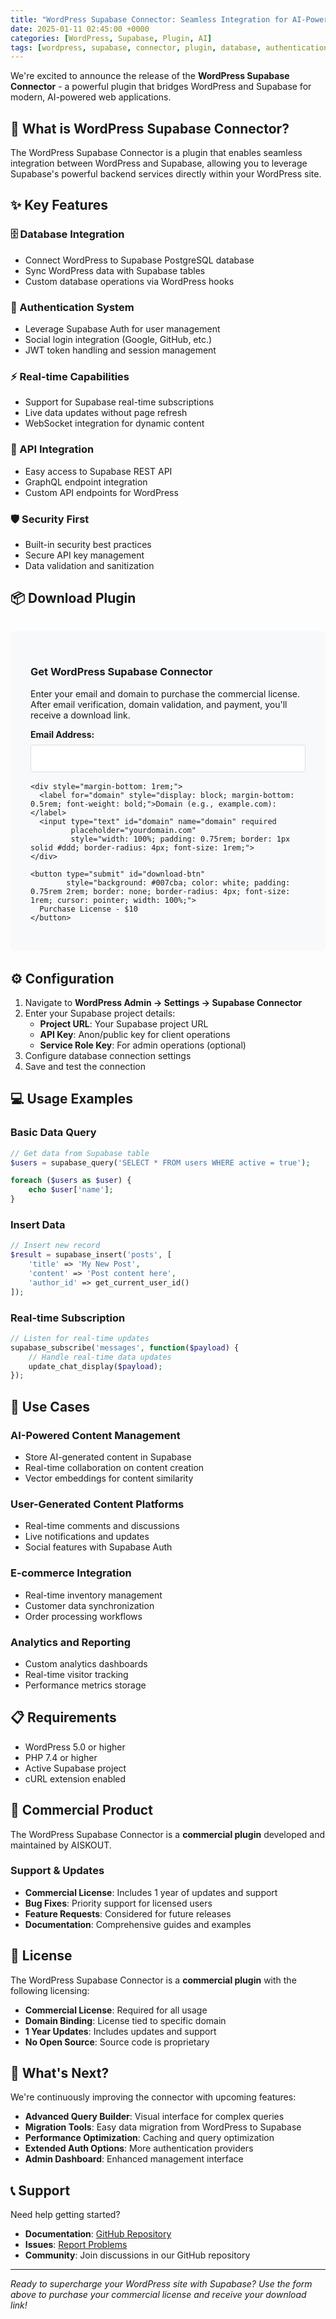 ```yaml
---
title: "WordPress Supabase Connector: Seamless Integration for AI-Powered Websites"
date: 2025-01-11 02:45:00 +0000
categories: [WordPress, Supabase, Plugin, AI]
tags: [wordpress, supabase, connector, plugin, database, authentication, ai, integration]
---
```


We're excited to announce the release of the **WordPress Supabase Connector** - a powerful plugin that bridges WordPress and Supabase for modern, AI-powered web applications.

## 🚀 What is WordPress Supabase Connector?

The WordPress Supabase Connector is a plugin that enables seamless integration between WordPress and Supabase, allowing you to leverage Supabase's powerful backend services directly within your WordPress site.

## ✨ Key Features

### 🗄️ Database Integration
- Connect WordPress to Supabase PostgreSQL database
- Sync WordPress data with Supabase tables
- Custom database operations via WordPress hooks

### 🔐 Authentication System
- Leverage Supabase Auth for user management
- Social login integration (Google, GitHub, etc.)
- JWT token handling and session management

### ⚡ Real-time Capabilities
- Support for Supabase real-time subscriptions
- Live data updates without page refresh
- WebSocket integration for dynamic content

### 🔌 API Integration
- Easy access to Supabase REST API
- GraphQL endpoint integration
- Custom API endpoints for WordPress

### 🛡️ Security First
- Built-in security best practices
- Secure API key management
- Data validation and sanitization

## 📦 Download Plugin

<div id="download-form" style="background: #f8f9fa; padding: 2rem; border-radius: 8px; margin: 2rem 0;">
  <h3>Get WordPress Supabase Connector</h3>
  <p>Enter your email and domain to purchase the commercial license. After email verification, domain validation, and payment, you'll receive a download link.</p>
  
  <form id="plugin-download-form">
    <div style="margin-bottom: 1rem;">
      <label for="email" style="display: block; margin-bottom: 0.5rem; font-weight: bold;">Email Address:</label>
      <input type="email" id="email" name="email" required 
             style="width: 100%; padding: 0.75rem; border: 1px solid #ddd; border-radius: 4px; font-size: 1rem;">
    </div>
    
    <div style="margin-bottom: 1rem;">
      <label for="domain" style="display: block; margin-bottom: 0.5rem; font-weight: bold;">Domain (e.g., example.com):</label>
      <input type="text" id="domain" name="domain" required 
             placeholder="yourdomain.com"
             style="width: 100%; padding: 0.75rem; border: 1px solid #ddd; border-radius: 4px; font-size: 1rem;">
    </div>
    
    <button type="submit" id="download-btn"
            style="background: #007cba; color: white; padding: 0.75rem 2rem; border: none; border-radius: 4px; font-size: 1rem; cursor: pointer; width: 100%;">
      Purchase License - $10
    </button>
  </form>
  
  <div id="form-message" style="margin-top: 1rem; padding: 1rem; border-radius: 4px; display: none;"></div>
</div>

<script>
document.getElementById('plugin-download-form').addEventListener('submit', async function(e) {
  e.preventDefault();
  
  const email = document.getElementById('email').value;
  const domain = document.getElementById('domain').value;
  const btn = document.getElementById('download-btn');
  const message = document.getElementById('form-message');
  
  btn.disabled = true;
  btn.textContent = 'Processing...';
  
  try {
    // Step 1: Register user
    const registerResponse = await fetch('https://license-api.aiskout-email-cloudflare.workers.dev/register', {
      method: 'POST',
      headers: { 'Content-Type': 'application/json' },
      body: JSON.stringify({ email, domain })
    });
    
    const registerData = await registerResponse.json();
    
    if (registerData.status === 'verification_sent') {
      message.style.display = 'block';
      message.style.background = '#d4edda';
      message.style.color = '#155724';
      message.innerHTML = '✅ Verification email sent! Please check your inbox, verify your email, and complete the payment process. You will receive a download link after successful payment.';
    } else {
      throw new Error('Registration failed');
    }
    
  } catch (error) {
    message.style.display = 'block';
    message.style.background = '#f8d7da';
    message.style.color = '#721c24';
    message.innerHTML = '❌ Error: ' + error.message;
  } finally {
    btn.disabled = false;
    btn.textContent = 'Purchase License - $10';
  }
});
</script>

## ⚙️ Configuration

1. Navigate to **WordPress Admin → Settings → Supabase Connector**
2. Enter your Supabase project details:
   - **Project URL**: Your Supabase project URL
   - **API Key**: Anon/public key for client operations
   - **Service Role Key**: For admin operations (optional)
3. Configure database connection settings
4. Save and test the connection

## 💻 Usage Examples

### Basic Data Query
```php
// Get data from Supabase table
$users = supabase_query('SELECT * FROM users WHERE active = true');

foreach ($users as $user) {
    echo $user['name'];
}
```

### Insert Data
```php
// Insert new record
$result = supabase_insert('posts', [
    'title' => 'My New Post',
    'content' => 'Post content here',
    'author_id' => get_current_user_id()
]);
```

### Real-time Subscription
```php
// Listen for real-time updates
supabase_subscribe('messages', function($payload) {
    // Handle real-time data updates
    update_chat_display($payload);
});
```

## 🎯 Use Cases

### AI-Powered Content Management
- Store AI-generated content in Supabase
- Real-time collaboration on content creation
- Vector embeddings for content similarity

### User-Generated Content Platforms
- Real-time comments and discussions
- Live notifications and updates
- Social features with Supabase Auth

### E-commerce Integration
- Real-time inventory management
- Customer data synchronization
- Order processing workflows

### Analytics and Reporting
- Custom analytics dashboards
- Real-time visitor tracking
- Performance metrics storage

## 📋 Requirements

- WordPress 5.0 or higher
- PHP 7.4 or higher
- Active Supabase project
- cURL extension enabled

## 🤝 Commercial Product

The WordPress Supabase Connector is a **commercial plugin** developed and maintained by AISKOUT.

### Support & Updates
- **Commercial License**: Includes 1 year of updates and support
- **Bug Fixes**: Priority support for licensed users
- **Feature Requests**: Considered for future releases
- **Documentation**: Comprehensive guides and examples

## 📄 License

The WordPress Supabase Connector is a **commercial plugin** with the following licensing:

- **Commercial License**: Required for all usage
- **Domain Binding**: License tied to specific domain
- **1 Year Updates**: Includes updates and support
- **No Open Source**: Source code is proprietary

## 🚀 What's Next?

We're continuously improving the connector with upcoming features:

- **Advanced Query Builder**: Visual interface for complex queries
- **Migration Tools**: Easy data migration from WordPress to Supabase
- **Performance Optimization**: Caching and query optimization
- **Extended Auth Options**: More authentication providers
- **Admin Dashboard**: Enhanced management interface

## 📞 Support

Need help getting started?

- **Documentation**: [GitHub Repository](https://github.com/aiskout/wp-supabase-connector)
- **Issues**: [Report Problems](https://github.com/aiskout/wp-supabase-connector/issues)
- **Community**: Join discussions in our GitHub repository

---

*Ready to supercharge your WordPress site with Supabase? Use the form above to purchase your commercial license and receive your download link!*
